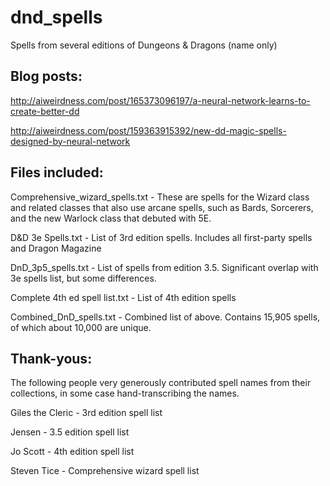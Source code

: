 # dnd_spells
Spells from several editions of Dungeons &amp; Dragons (name only)

## Blog posts:

http://aiweirdness.com/post/165373096197/a-neural-network-learns-to-create-better-dd

http://aiweirdness.com/post/159363915392/new-dd-magic-spells-designed-by-neural-network

## Files included:

Comprehensive_wizard_spells.txt - These are spells for the Wizard class and related classes that also use arcane spells, such as Bards, Sorcerers, and the new Warlock class that debuted with 5E. 

D&D 3e Spells.txt - List of 3rd edition spells. Includes all first-party spells and Dragon Magazine

DnD_3p5_spells.txt - List of spells from edition 3.5. Significant overlap with 3e spells list, but some differences.

Complete 4th ed spell list.txt - List of 4th edition spells

Combined_DnD_spells.txt - Combined list of above. Contains 15,905 spells, of which about 10,000 are unique.

## Thank-yous:

The following people very generously contributed spell names from their collections, in some case hand-transcribing the names.

Giles the Cleric - 3rd edition spell list

Jensen - 3.5 edition spell list

Jo Scott - 4th edition spell list

Steven Tice - Comprehensive wizard spell list
